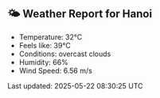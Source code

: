 <!-- WEATHER-START -->
## 🌤 Weather Report for Hanoi

- Temperature: 32°C
- Feels like: 39°C
- Conditions: overcast clouds
- Humidity: 66%
- Wind Speed: 6.56 m/s

Last updated: 2025-05-22 08:30:25 UTC
<!-- WEATHER-END -->
